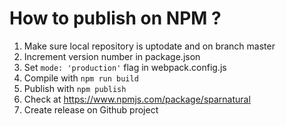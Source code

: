 # How to publish on NPM ?

1. Make sure local repository is uptodate and on branch master
2. Increment version number in package.json
3. Set `mode: 'production'` flag in webpack.config.js
4. Compile with `npm run build`
5. Publish with `npm publish`
6. Check at https://www.npmjs.com/package/sparnatural
7. Create release on Github project